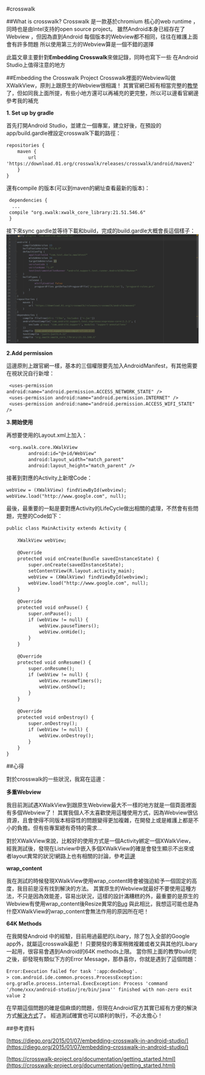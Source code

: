 #crosswalk


##What is crosswalk?
Crosswalk 是一款基於chromium 核心的web runtime ，同時也是由Intel支持的open source project。
雖然Android本身已經存在了Webview ，但因為直到Android 每個版本的Webview都不相同，往往在維護上面會有許多問題
所以使用第三方的Webview算是一個不錯的選擇

此篇文章主要針對**Embedding  Crosswalk**來做記錄，同時也寫下一些 在Android Studio上值得注意的地方


##Embedding the Crosswalk Project
Crosswalk裡面的Webview叫做XWalkView，原則上跟原生的Webview很相識！
其實官網已經有相當完整的[教學](https://crosswalk-project.org/documentation/android/embedding_crosswalk.html)了，但如同我上面所提，有些小地方還可以再補充的更完整，所以可以邊看官網邊參考我的補充


**1. Set up by gradle** 

首先打開Android Studio，並建立一個專案，建立好後，在預設的app/build.gardle裡設定crosswalk下載的路徑：

```
repositories {
    maven {
        url 'https://download.01.org/crosswalk/releases/crosswalk/android/maven2'
    }
}
```

還有compile 的版本(可以到maven的網址查看最新的版本)：


```
 dependencies {
  ...
 compile "org.xwalk:xwalk_core_library:21.51.546.6"
 }
```

接下來sync gardle並等待下載和build，完成的build.gardle大概會長這個樣子：
![](/assets/crosswalk1.jpg) 
 
 
 **2.Add permission** 
 
 這邊原則上跟官網一樣，基本的三個權限要先加入AndroidManifest，有其他需要在視狀況自行新增：
 
```
 <uses-permission android:name="android.permission.ACCESS_NETWORK_STATE" />
 <uses-permission android:name="android.permission.INTERNET" />
 <uses-permission android:name="android.permission.ACCESS_WIFI_STATE" />
```

 **3.開始使用** 
 
  再想要使用的Layout.xml上加入：
  
```
 <org.xwalk.core.XWalkView
        android:id="@+id/WebView"
        android:layout_width="match_parent"
        android:layout_height="match_parent" />
```

接著到對應的Activity上新增Code：

```
webView = (XWalkView) findViewById(webview);
webView.load("http://www.google.com", null);
```

最後，最重要的一點是要對應Activity的LifeCycle做出相關的處理，不然會有些問題，完整的Code如下：
```
public class MainActivity extends Activity {

    XWalkView webView;

    @Override
    protected void onCreate(Bundle savedInstanceState) {
        super.onCreate(savedInstanceState);
        setContentView(R.layout.activity_main);
        webView = (XWalkView) findViewById(webview);
        webView.load("http://www.google.com", null);
    }

    @Override
    protected void onPause() {
        super.onPause();
        if (webView != null) {
            webView.pauseTimers();
            webView.onHide();
        }
    }

    @Override
    protected void onResume() {
        super.onResume();
        if (webView != null) {
            webView.resumeTimers();
            webView.onShow();
        }
    }

    @Override
    protected void onDestroy() {
        super.onDestroy();
        if (webView != null) {
            webView.onDestroy();
        }
    }
}
```
##心得

對於crosswalk的一些狀況，我寫在這邊：

**多重Webview** 

我目前測試遇XWalkView到跟原生Webview最大不一樣的地方就是一個頁面裡面有多個Webview了！
其實我個人不太喜歡使用這種使用方式，因為Webview很佔資源，且會使得不同版本相容性的問題變得更加複雜，在開發上或是維護上都是不小的負擔。但有些專案總有奇特的需求...

對於XWalkView來說，比較好的使用方式是一個Activity綁定一個XWalkView，經我測試後，發現在Listview中嵌入多個XWalkView的確是會發生顯示不出來或者layout異常的狀況!網路上也有相關的討論，參考[這邊](https://crosswalk-project.org/jira/browse/XWALK-3545) 

**wrap_content** 

我在測試的時候發現XWalkView使用wrap_content時會被強迫給予一個固定的高度，我目前是沒有找到解決的方法。
其實原生的Webview就最好不要使用這種方法，不只是因為效能差，容易出狀況，這樣的設計滿糟糕的外，最重要的是原生的Webview有使用wrap_content後Resize異常的[Bug](https://code.google.com/p/android/issues/detail?id=18726&can=1&q=wrap_content%20webview&colspec=ID%20Status%20Priority%20Owner%20Summary%20Stars%20Reporter%20Opened)
與此相比，我想這可能也是為什麼XWalkView的wrap_content會無法作用的原因所在吧！

**64K Methods**

在我開發Android 中的經驗，目前用過最肥的Libary，除了包入全部的Google app外，就屬這crosswalk最肥！
只要開發的專案稍微複雜或者又與其他的Libary一起用，很容易會遇到Android的64K methods上限。
當你照上面的教學build完之後，卻發現有類似下方的Error Message，那恭喜你，你就是遇到了這個問題：
```
Error:Execution failed for task ':app:dexDebug'.
> com.android.ide.common.process.ProcessException: org.gradle.process.internal.ExecException: Process 'command '/home/xxx/android-studio/jre/bin/java'' finished with non-zero exit value 2
```

在早期這個問題的確是個麻煩的問題，但現在Android官方其實已經有方便的解決方式[解決方式](https://developer.android.com/studio/build/multidex.html)了。
經過測試確實也可以順利的執行，不必太擔心！


##參考資料

[https://diego.org/2015/01/07/embedding-crosswalk-in-android-studio/](https://diego.org/2015/01/07/embedding-crosswalk-in-android-studio/)

[https://crosswalk-project.org/documentation/getting_started.html](https://crosswalk-project.org/documentation/getting_started.html)

